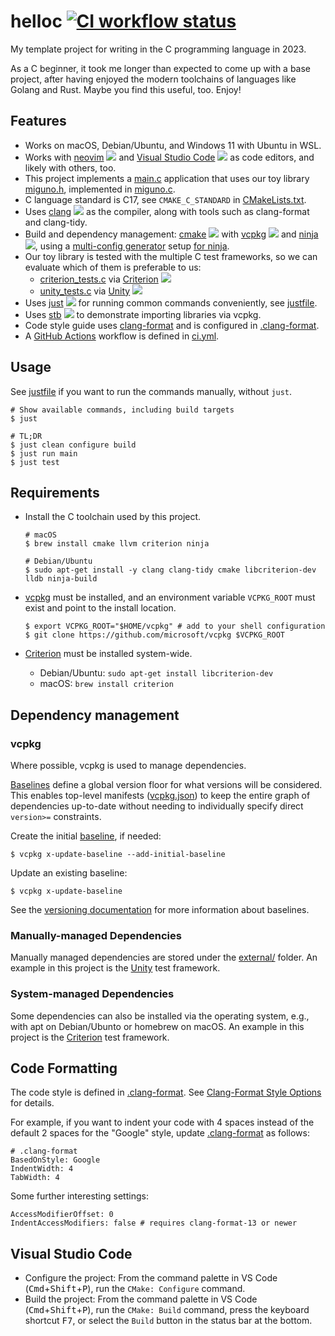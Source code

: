 # helloc [![CI workflow status](https://github.com/miguno/helloc/actions/workflows/ci.yml/badge.svg)](https://github.com/miguno/helloc/actions/workflows/ci.yml)

My template project for writing in the C programming language in 2023.

As a C beginner, it took me longer than expected to come up with a base project,
after having enjoyed the modern toolchains of languages like Golang and Rust.
Maybe you find this useful, too. Enjoy!

## Features

* Works on macOS, Debian/Ubuntu, and Windows 11 with Ubuntu in WSL.
* Works with [neovim](https://neovim.io/) ![](https://img.shields.io/github/stars/neovim/neovim) and
  [Visual Studio Code](https://code.visualstudio.com/) ![](https://img.shields.io/github/stars/microsoft/vscode)
  as code editors, and likely with others, too.
* This project implements a [main.c](src/main.c) application that uses our toy
  library [miguno.h](src/miguno.h), implemented in [miguno.c](src/miguno.c).
* C language standard is C17, see `CMAKE_C_STANDARD` in
  [CMakeLists.txt](CMakeLists.txt).
* Uses [clang](https://clang.llvm.org/) ![](https://img.shields.io/github/stars/llvm/llvm-project)
  as the compiler, along with tools such as clang-format and clang-tidy.
* Build and dependency management:
  [cmake](https://github.com/Kitware/CMake) ![](https://img.shields.io/github/stars/Kitware/CMake) with
  [vcpkg](https://github.com/microsoft/vcpkg) ![](https://img.shields.io/github/stars/microsoft/vcpkg) and
  [ninja](https://github.com/ninja-build/ninja) ![](https://img.shields.io/github/stars/ninja-build/ninja),
  using a [multi-config generator](https://cmake.org/cmake/help/latest/variable/CMAKE_CONFIGURATION_TYPES.html)
  setup [for ninja](https://cmake.org/cmake/help/latest/generator/Ninja%20Multi-Config.html).
* Our toy library is tested with the multiple C test frameworks, so we can
  evaluate which of them is preferable to us:
    * [criterion_tests.c](test/criterion_tests.c) via
      [Criterion](https://github.com/Snaipe/Criterion) ![](https://img.shields.io/github/stars/Snaipe/Criterion)
    * [unity_tests.c](test/unity_tests.c) via
      [Unity](https://github.com/ThrowTheSwitch/Unity) ![](https://img.shields.io/github/stars/ThrowTheSwitch/Unity)
* Uses [just](https://github.com/casey/just) ![](https://img.shields.io/github/stars/casey/just)
  for running common commands conveniently, see [justfile](justfile).
* Uses [stb](https://github.com/nothings/stb) ![](https://img.shields.io/github/stars/nothings/stb)
  to demonstrate importing libraries via vcpkg.
* Code style guide uses [clang-format](https://clang.llvm.org/docs/ClangFormat.html)
  and is configured in [.clang-format](.clang-format).
* A [GitHub Actions](https://docs.github.com/en/actions) workflow is defined in
  [ci.yml](.github/workflows/ci.yml).

## Usage

See [justfile](justfile) if you want to run the commands manually, without
`just`.

```shell
# Show available commands, including build targets
$ just

# TL;DR
$ just clean configure build
$ just run main
$ just test
```
## Requirements

* Install the C toolchain used by this project.

    ```shell
    # macOS
    $ brew install cmake llvm criterion ninja

    # Debian/Ubuntu
    $ sudo apt-get install -y clang clang-tidy cmake libcriterion-dev lldb ninja-build
    ```

* [vcpkg](https://github.com/microsoft/vcpkg) must be installed, and an
  environment variable `VCPKG_ROOT` must exist and point to the install
  location.

    ```shell
    $ export VCPKG_ROOT="$HOME/vcpkg" # add to your shell configuration
    $ git clone https://github.com/microsoft/vcpkg $VCPKG_ROOT
    ```

* [Criterion](https://github.com/Snaipe/Criterion) must be installed
  system-wide.
    * Debian/Ubuntu: `sudo apt-get install libcriterion-dev`
    * macOS: `brew install criterion`


## Dependency management

### vcpkg

Where possible, vcpkg is used to manage dependencies.

[Baselines](https://github.com/microsoft/vcpkg/blob/master/docs/users/versioning.md#baselines)
define a global version floor for what versions will be considered. This
enables top-level manifests ([vcpkg.json](vcpkg.json)) to keep the entire graph
of dependencies up-to-date without needing to individually specify direct
`version>=` constraints.

Create the initial
[baseline](https://github.com/microsoft/vcpkg/blob/master/docs/commands/update-baseline.md),
if needed:

    $ vcpkg x-update-baseline --add-initial-baseline

Update an existing baseline:

    $ vcpkg x-update-baseline

See the [versioning
documentation](https://github.com/microsoft/vcpkg/blob/master/docs/users/versioning.md#baselines)
for more information about baselines.

### Manually-managed Dependencies

Manually managed dependencies are stored under the [external/](external/)
folder.  An example in this project is the
[Unity](https://github.com/ThrowTheSwitch/Unity) test framework.

### System-managed Dependencies

Some dependencies can also be installed via the operating system, e.g., with
apt on Debian/Ubunto or homebrew on macOS.  An example in this project is the
[Criterion](https://github.com/Snaipe/Criterion) test framework.

## Code Formatting

The code style is defined in [.clang-format](.clang-format).  See
[Clang-Format Style Options](https://clang.llvm.org/docs/ClangFormatStyleOptions.html)
for details.

For example, if you want to indent your code with 4 spaces instead of the
default 2 spaces for the "Google" style, update [.clang-format](.clang-format)
as follows:

    # .clang-format
    BasedOnStyle: Google
    IndentWidth: 4
    TabWidth: 4

Some further interesting settings:

    AccessModifierOffset: 0
    IndentAccessModifiers: false # requires clang-format-13 or newer

## Visual Studio Code

* Configure the project: From the command palette in VS Code
  (<kbd>Cmd</kbd>+<kbd>Shift</kbd>+<kbd>P</kbd>),
  run the `CMake: Configure` command.
* Build the project: From the command palette in VS Code
  (<kbd>Cmd</kbd>+<kbd>Shift</kbd>+<kbd>P</kbd>),
  run the `CMake: Build` command, press the keyboard shortcut <kbd>F7</kbd>,
  or select the `Build` button in the status bar at the bottom.

